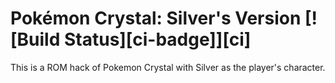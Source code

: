 # Pokémon Crystal: Silver's Version [![Build Status][ci-badge]][ci]

This is a ROM hack of Pokemon Crystal with Silver as the player's character. 

